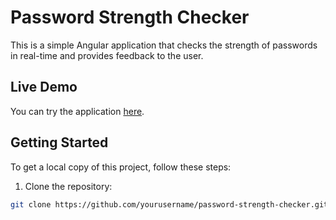 # Password Strength Checker

This is a simple Angular application that checks the strength of passwords in real-time and provides feedback to the user.

## Live Demo

You can try the application [here](https://password-strength-checker-theta.vercel.app/).

## Getting Started

To get a local copy of this project, follow these steps:

1. Clone the repository:

```bash
git clone https://github.com/yourusername/password-strength-checker.git
